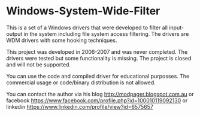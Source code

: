 # Windows-System-Wide-Filter

  This is a set of a Windows drivers that were developed to filter all input-output in the system including file system access filtering. The drivers are WDM drivers with some hooking techniques.  
  
  This project was developed in 2006-2007 and was never completed. The drivers were tested but some functionality is missing. The project is closed and will not be supported.  
  
  You can use the code and compiled driver for educational purposses. The commercial usage or code/binary distribution is not allowed.  
  
  You can contact the author via his blog http://modpager.blogspot.com.au or facebook https://www.facebook.com/profile.php?id=100010119092130 or linkedin https://www.linkedin.com/profile/view?id=6575657
